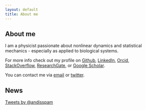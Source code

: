 ```yaml
---
layout: default
title: About me
---
```


About me
--------

I am a physicist passionate about nonlinear dynamics and statistical mechanics - especially as applied to biological systems.

For more info check out my profile on [Github](https://github.com/andim), [LinkedIn](https://www.linkedin.com/pub/andreas-mayer/83/49a/a37), [Orcid](http://orcid.org/0000-0002-6643-7622), [StackOverflow](http://stackoverflow.com/users/3223145/andi), [ResearchGate](https://www.researchgate.net/profile/Andreas_Mayer8), or [Google Scholar](http://scholar.google.de/citations?user=BKGAixAAAAAJ).

You can contact me via [email](mailto:andisspam@gmail.com) or [twitter](http://twitter.com/andisspam).

News
----

<a class="twitter-timeline"
    href="https://twitter.com/andisspam"
    data-screen-name="andisspam"
    data-widget-id="477144629087703040">
Tweets by @andisspam</a>

<script>!function(d,s,id){var js,fjs=d.getElementsByTagName(s)[0],p=/^http:/.test(d.location)?'http':'https';if(!d.getElementById(id)){js=d.createElement(s);js.id=id;js.src=p+"://platform.twitter.com/widgets.js";fjs.parentNode.insertBefore(js,fjs);}}(document,"script","twitter-wjs");</script>
